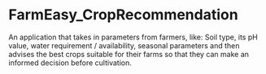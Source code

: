 # FarmEasy_CropRecommendation
An application that takes in parameters from farmers, like:  Soil type, its pH value, water requirement / availability, seasonal parameters and then advises the best crops suitable for their farms so that they can make an informed decision before cultivation. 
